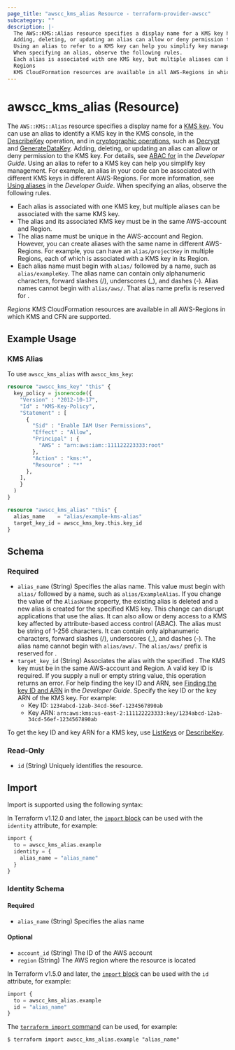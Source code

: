 ```yaml
---
page_title: "awscc_kms_alias Resource - terraform-provider-awscc"
subcategory: ""
description: |-
  The AWS::KMS::Alias resource specifies a display name for a KMS key https://docs.aws.amazon.com/kms/latest/developerguide/concepts.html#kms_keys. You can use an alias to identify a KMS key in the KMS console, in the DescribeKey https://docs.aws.amazon.com/kms/latest/APIReference/API_DescribeKey.html operation, and in cryptographic operations https://docs.aws.amazon.com/kms/latest/developerguide/concepts.html#cryptographic-operations, such as Decrypt https://docs.aws.amazon.com/kms/latest/APIReference/API_Decrypt.html and GenerateDataKey https://docs.aws.amazon.com/kms/latest/APIReference/API_GenerateDataKey.html.
  Adding, deleting, or updating an alias can allow or deny permission to the KMS key. For details, see ABAC for https://docs.aws.amazon.com/kms/latest/developerguide/abac.html in the Developer Guide.
  Using an alias to refer to a KMS key can help you simplify key management. For example, an alias in your code can be associated with different KMS keys in different AWS-Regions. For more information, see Using aliases https://docs.aws.amazon.com/kms/latest/developerguide/kms-alias.html in the Developer Guide.
  When specifying an alias, observe the following rules.
  Each alias is associated with one KMS key, but multiple aliases can be associated with the same KMS key.The alias and its associated KMS key must be in the same AWS-account and Region.The alias name must be unique in the AWS-account and Region. However, you can create aliases with the same name in different AWS-Regions. For example, you can have an alias/projectKey in multiple Regions, each of which is associated with a KMS key in its Region.Each alias name must begin with alias/ followed by a name, such as alias/exampleKey. The alias name can contain only alphanumeric characters, forward slashes (/), underscores (_), and dashes (-). Alias names cannot begin with alias/aws/. That alias name prefix is reserved for  https://docs.aws.amazon.com/kms/latest/developerguide/concepts.html#aws-managed-cmk.
  Regions
  KMS CloudFormation resources are available in all AWS-Regions in which KMS and CFN are supported.
---
```


# awscc_kms_alias (Resource)

The ``AWS::KMS::Alias`` resource specifies a display name for a [KMS key](https://docs.aws.amazon.com/kms/latest/developerguide/concepts.html#kms_keys). You can use an alias to identify a KMS key in the KMS console, in the [DescribeKey](https://docs.aws.amazon.com/kms/latest/APIReference/API_DescribeKey.html) operation, and in [cryptographic operations](https://docs.aws.amazon.com/kms/latest/developerguide/concepts.html#cryptographic-operations), such as [Decrypt](https://docs.aws.amazon.com/kms/latest/APIReference/API_Decrypt.html) and [GenerateDataKey](https://docs.aws.amazon.com/kms/latest/APIReference/API_GenerateDataKey.html).
  Adding, deleting, or updating an alias can allow or deny permission to the KMS key. For details, see [ABAC for](https://docs.aws.amazon.com/kms/latest/developerguide/abac.html) in the *Developer Guide*.
  Using an alias to refer to a KMS key can help you simplify key management. For example, an alias in your code can be associated with different KMS keys in different AWS-Regions. For more information, see [Using aliases](https://docs.aws.amazon.com/kms/latest/developerguide/kms-alias.html) in the *Developer Guide*.
 When specifying an alias, observe the following rules.
  +  Each alias is associated with one KMS key, but multiple aliases can be associated with the same KMS key.
  +  The alias and its associated KMS key must be in the same AWS-account and Region.
  +  The alias name must be unique in the AWS-account and Region. However, you can create aliases with the same name in different AWS-Regions. For example, you can have an ``alias/projectKey`` in multiple Regions, each of which is associated with a KMS key in its Region.
  +  Each alias name must begin with ``alias/`` followed by a name, such as ``alias/exampleKey``. The alias name can contain only alphanumeric characters, forward slashes (/), underscores (_), and dashes (-). Alias names cannot begin with ``alias/aws/``. That alias name prefix is reserved for [](https://docs.aws.amazon.com/kms/latest/developerguide/concepts.html#aws-managed-cmk).
  
  *Regions* 
 KMS CloudFormation resources are available in all AWS-Regions in which KMS and CFN are supported.

## Example Usage

### KMS Alias
To use `awscc_kms_alias` with `awscc_kms_key`:

```terraform
resource "awscc_kms_key" "this" {
  key_policy = jsonencode({
    "Version" : "2012-10-17",
    "Id" : "KMS-Key-Policy",
    "Statement" : [
      {
        "Sid" : "Enable IAM User Permissions",
        "Effect" : "Allow",
        "Principal" : {
          "AWS" : "arn:aws:iam::111122223333:root"
        },
        "Action" : "kms:*",
        "Resource" : "*"
      },
    ],
    }
  )
}

resource "awscc_kms_alias" "this" {
  alias_name    = "alias/example-kms-alias"
  target_key_id = awscc_kms_key.this.key_id
}
```

<!-- schema generated by tfplugindocs -->
## Schema

### Required

- `alias_name` (String) Specifies the alias name. This value must begin with ``alias/`` followed by a name, such as ``alias/ExampleAlias``. 
  If you change the value of the ``AliasName`` property, the existing alias is deleted and a new alias is created for the specified KMS key. This change can disrupt applications that use the alias. It can also allow or deny access to a KMS key affected by attribute-based access control (ABAC).
  The alias must be string of 1-256 characters. It can contain only alphanumeric characters, forward slashes (/), underscores (_), and dashes (-). The alias name cannot begin with ``alias/aws/``. The ``alias/aws/`` prefix is reserved for [](https://docs.aws.amazon.com/kms/latest/developerguide/concepts.html#aws-managed-cmk).
- `target_key_id` (String) Associates the alias with the specified [](https://docs.aws.amazon.com/kms/latest/developerguide/concepts.html#customer-cmk). The KMS key must be in the same AWS-account and Region.
 A valid key ID is required. If you supply a null or empty string value, this operation returns an error.
 For help finding the key ID and ARN, see [Finding the key ID and ARN](https://docs.aws.amazon.com/kms/latest/developerguide/viewing-keys.html#find-cmk-id-arn) in the *Developer Guide*.
 Specify the key ID or the key ARN of the KMS key.
 For example:
  +  Key ID: ``1234abcd-12ab-34cd-56ef-1234567890ab``
  +  Key ARN: ``arn:aws:kms:us-east-2:111122223333:key/1234abcd-12ab-34cd-56ef-1234567890ab``
  
 To get the key ID and key ARN for a KMS key, use [ListKeys](https://docs.aws.amazon.com/kms/latest/APIReference/API_ListKeys.html) or [DescribeKey](https://docs.aws.amazon.com/kms/latest/APIReference/API_DescribeKey.html).

### Read-Only

- `id` (String) Uniquely identifies the resource.

## Import

Import is supported using the following syntax:

In Terraform v1.12.0 and later, the [`import` block](https://developer.hashicorp.com/terraform/language/import) can be used with the `identity` attribute, for example:

```terraform
import {
  to = awscc_kms_alias.example
  identity = {
    alias_name = "alias_name"
  }
}
```

<!-- schema generated by tfplugindocs -->
### Identity Schema

#### Required

- `alias_name` (String) Specifies the alias name

#### Optional

- `account_id` (String) The ID of the AWS account
- `region` (String) The AWS region where the resource is located

In Terraform v1.5.0 and later, the [`import` block](https://developer.hashicorp.com/terraform/language/import) can be used with the `id` attribute, for example:

```terraform
import {
  to = awscc_kms_alias.example
  id = "alias_name"
}
```

The [`terraform import` command](https://developer.hashicorp.com/terraform/cli/commands/import) can be used, for example:

```shell
$ terraform import awscc_kms_alias.example "alias_name"
```